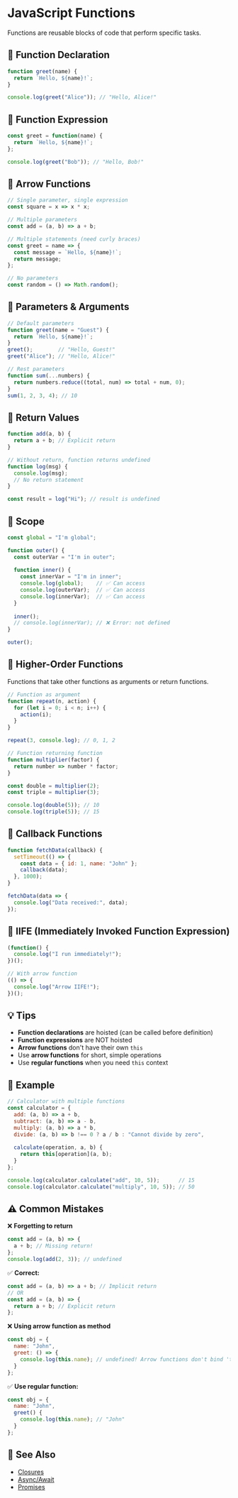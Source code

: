 # JavaScript Functions

Functions are reusable blocks of code that perform specific tasks.

## 🔹 Function Declaration

```js
function greet(name) {
  return `Hello, ${name}!`;
}

console.log(greet("Alice")); // "Hello, Alice!"
```

## 🔹 Function Expression

```js
const greet = function(name) {
  return `Hello, ${name}!`;
};

console.log(greet("Bob")); // "Hello, Bob!"
```

## 🔹 Arrow Functions

```js
// Single parameter, single expression
const square = x => x * x;

// Multiple parameters
const add = (a, b) => a + b;

// Multiple statements (need curly braces)
const greet = name => {
  const message = `Hello, ${name}!`;
  return message;
};

// No parameters
const random = () => Math.random();
```

## 🔹 Parameters & Arguments

```js
// Default parameters
function greet(name = "Guest") {
  return `Hello, ${name}!`;
}
greet();        // "Hello, Guest!"
greet("Alice"); // "Hello, Alice!"

// Rest parameters
function sum(...numbers) {
  return numbers.reduce((total, num) => total + num, 0);
}
sum(1, 2, 3, 4); // 10
```

## 🔹 Return Values

```js
function add(a, b) {
  return a + b; // Explicit return
}

// Without return, function returns undefined
function log(msg) {
  console.log(msg);
  // No return statement
}

const result = log("Hi"); // result is undefined
```

## 🔹 Scope

```js
const global = "I'm global";

function outer() {
  const outerVar = "I'm in outer";
  
  function inner() {
    const innerVar = "I'm in inner";
    console.log(global);    // ✅ Can access
    console.log(outerVar);  // ✅ Can access
    console.log(innerVar);  // ✅ Can access
  }
  
  inner();
  // console.log(innerVar); // ❌ Error: not defined
}

outer();
```

## 🔹 Higher-Order Functions

Functions that take other functions as arguments or return functions.

```js
// Function as argument
function repeat(n, action) {
  for (let i = 0; i < n; i++) {
    action(i);
  }
}

repeat(3, console.log); // 0, 1, 2

// Function returning function
function multiplier(factor) {
  return number => number * factor;
}

const double = multiplier(2);
const triple = multiplier(3);

console.log(double(5)); // 10
console.log(triple(5)); // 15
```

## 🔹 Callback Functions

```js
function fetchData(callback) {
  setTimeout(() => {
    const data = { id: 1, name: "John" };
    callback(data);
  }, 1000);
}

fetchData(data => {
  console.log("Data received:", data);
});
```

## 🔹 IIFE (Immediately Invoked Function Expression)

```js
(function() {
  console.log("I run immediately!");
})();

// With arrow function
(() => {
  console.log("Arrow IIFE!");
})();
```

## 💡 Tips

- **Function declarations** are hoisted (can be called before definition)
- **Function expressions** are NOT hoisted
- **Arrow functions** don't have their own `this`
- Use **arrow functions** for short, simple operations
- Use **regular functions** when you need `this` context

## 🧩 Example

```js
// Calculator with multiple functions
const calculator = {
  add: (a, b) => a + b,
  subtract: (a, b) => a - b,
  multiply: (a, b) => a * b,
  divide: (a, b) => b !== 0 ? a / b : "Cannot divide by zero",
  
  calculate(operation, a, b) {
    return this[operation](a, b);
  }
};

console.log(calculator.calculate("add", 10, 5));      // 15
console.log(calculator.calculate("multiply", 10, 5)); // 50
```

## ⚠️ Common Mistakes

❌ **Forgetting to return**
```js
const add = (a, b) => {
  a + b; // Missing return!
};
console.log(add(2, 3)); // undefined
```

✅ **Correct:**
```js
const add = (a, b) => a + b; // Implicit return
// OR
const add = (a, b) => {
  return a + b; // Explicit return
};
```

❌ **Using arrow function as method**
```js
const obj = {
  name: "John",
  greet: () => {
    console.log(this.name); // undefined! Arrow functions don't bind 'this'
  }
};
```

✅ **Use regular function:**
```js
const obj = {
  name: "John",
  greet() {
    console.log(this.name); // "John"
  }
};
```

## 🔗 See Also

- [Closures](./closures.md)
- [Async/Await](./async-await.md)
- [Promises](./promises.md)
